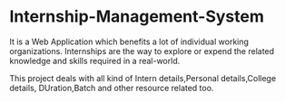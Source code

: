 # Internship-Management-System

It is a Web Application which benefits a lot of individual working organizations. Internships are the way to explore or expend the related knowledge and skills required in a real-world.

This project deals with all kind of Intern details,Personal details,College details, DUration,Batch and other resource related too.

